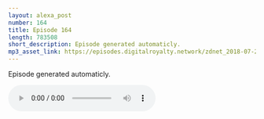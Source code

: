 ```yaml
---
layout: alexa_post
number: 164
title: Episode 164
length: 783508
short_description: Episode generated automaticly.
mp3_asset_link: https://episodes.digitalroyalty.network/zdnet_2018-07-25_01-00-03.mp3
---
```


Episode generated automaticly.

<audio controls>
    <source src="{{ page.mp3_asset_link }}" type="audio/mpeg">
</audio>